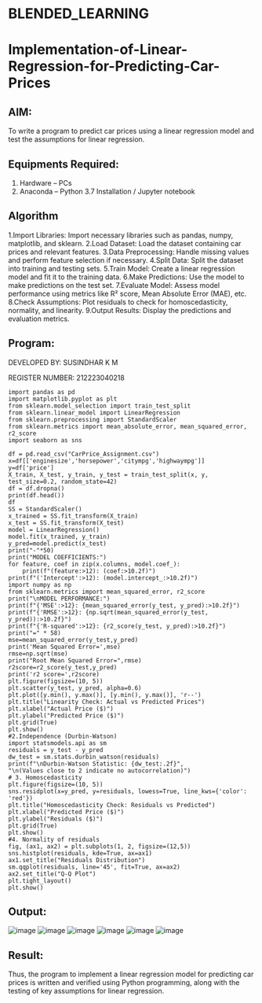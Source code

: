 # BLENDED_LEARNING
# Implementation-of-Linear-Regression-for-Predicting-Car-Prices
## AIM:
To write a program to predict car prices using a linear regression model and test the assumptions for linear regression.

## Equipments Required:
1. Hardware – PCs
2. Anaconda – Python 3.7 Installation / Jupyter notebook

## Algorithm
1.Import Libraries: Import necessary libraries such as pandas, numpy, matplotlib, and sklearn.
2.Load Dataset: Load the dataset containing car prices and relevant features.
3.Data Preprocessing: Handle missing values and perform feature selection if necessary.
4.Split Data: Split the dataset into training and testing sets.
5.Train Model: Create a linear regression model and fit it to the training data.
6.Make Predictions: Use the model to make predictions on the test set.
7.Evaluate Model: Assess model performance using metrics like R² score, Mean Absolute Error (MAE), etc.
8.Check Assumptions: Plot residuals to check for homoscedasticity, normality, and linearity.
9.Output Results: Display the predictions and evaluation metrics.

## Program:

DEVELOPED BY: SUSINDHAR K M

REGISTER NUMBER: 212223040218
```
import pandas as pd
import matplotlib.pyplot as plt
from sklearn.model_selection import train_test_split
from sklearn.linear_model import LinearRegression
from sklearn.preprocessing import StandardScaler
from sklearn.metrics import mean_absolute_error, mean_squared_error, r2_score
import seaborn as sns

df = pd.read_csv("CarPrice_Assignment.csv")
x=df[['enginesize','horsepower','citympg','highwaympg']]
y=df['price']
X_train, X_test, y_train, y_test = train_test_split(x, y, test_size=0.2, random_state=42)
df = df.dropna()
print(df.head())
df
SS = StandardScaler()
x_trained = SS.fit_transform(X_train)
x_test = SS.fit_transform(X_test)
model = LinearRegression()
model.fit(x_trained, y_train)
y_pred=model.predict(x_test)
print("-"*50)
print("MODEL COEFFICIENTS:")
for feature, coef in zip(x.columns, model.coef_):
    print(f"(feature:>12): (coef:>10.2f)")
print(f"('Intercept':>12): (model.intercept_:>10.2f)")
import numpy as np
from sklearn.metrics import mean_squared_error, r2_score
print("\nMODEL PERFORMANCE:")
print(f"{'MSE':>12}: {mean_squared_error(y_test, y_pred):>10.2f}")
print(f"{'RMSE':>12}: {np.sqrt(mean_squared_error(y_test, y_pred)):>10.2f}")
print(f"{'R-squared':>12}: {r2_score(y_test, y_pred):>10.2f}")
print("=" * 58)
mse=mean_squared_error(y_test,y_pred)
print('Mean Squared Error=',mse)
rmse=np.sqrt(mse)
print("Root Mean Squared Error=",rmse)
r2score=r2_score(y_test,y_pred)
print('r2 score=',r2score)
plt.figure(figsize=(10, 5))
plt.scatter(y_test, y_pred, alpha=0.6)
plt.plot([y.min(), y.max()], [y.min(), y.max()], 'r--')
plt.title("Linearity Check: Actual vs Predicted Prices") 
plt.xlabel("Actual Price ($)")
plt.ylabel("Predicted Price ($)")
plt.grid(True)
plt.show()
#2.Independence (Durbin-Watson)
import statsmodels.api as sm
residuals = y_test - y_pred
dw_test = sm.stats.durbin_watson(residuals)
print(f"\nDurbin-Watson Statistic: {dw_test:.2f}",
"\n(Values close to 2 indicate no autocorrelation)")
# 3. Homoscedasticity
plt.figure(figsize=(10, 5))
sns.residplot(x=y_pred, y=residuals, lowess=True, line_kws={'color': 'red'})
plt.title("Homoscedasticity Check: Residuals vs Predicted")
plt.xlabel("Predicted Price ($)")
plt.ylabel("Residuals ($)")
plt.grid(True)
plt.show()
#4. Normality of residuals
fig, (ax1, ax2) = plt.subplots(1, 2, figsize=(12,5))
sns.histplot(residuals, kde=True, ax=ax1)
ax1.set_title("Residuals Distribution")
sm.qqplot(residuals, line='45', fit=True, ax=ax2)
ax2.set_title("Q-Q Plot")
plt.tight_layout()
plt.show()
```

## Output:

![image](https://github.com/user-attachments/assets/f59f7d4c-13d1-4ced-81cb-c2f0746ee591)
![image](https://github.com/user-attachments/assets/5c5e2758-35ec-4dc2-baac-c27b7c87c4dc)
![image](https://github.com/user-attachments/assets/c17c86ce-53ec-4409-94cc-18e11320cb2a)
![image](https://github.com/user-attachments/assets/c8bdedd0-af2a-4a11-92ff-da3dafe37480)
![image](https://github.com/user-attachments/assets/4f46dbf5-cc1c-4492-b93b-29e977b131df)
![image](https://github.com/user-attachments/assets/c5d3e42c-770f-49ac-a6cb-72483ec3df3a)



## Result:
Thus, the program to implement a linear regression model for predicting car prices is written and verified using Python programming, along with the testing of key assumptions for linear regression.

